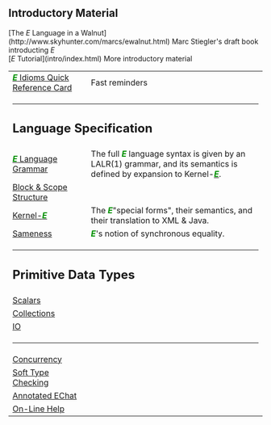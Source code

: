 ## Introductory Material

<section class="link-desc">
        [The <em class="e-lang">E</em> Language in a Walnut](http://www.skyhunter.com/marcs/ewalnut.html)
        <span class="desc">Marc Stiegler's draft book introducting <em class="e-lang">E</em></span>
</section>
<section class="link-desc">
        [<em class="e-lang">E</em> Tutorial](intro/index.html)
        <span class="desc">More introductory material</span>
</section>

<table cellpadding="6"><tbody>
        <tr>
          <td><a href="intro/index.html"><i><b><font color="#009000">E</font></b></i></a><a href="quick-ref.html">
            Idioms Quick Reference Card</a> </td>
          <td>Fast reminders</td>
        </tr>
        <tr>
          <td colspan="2"> <hr> <h2>Language Specification</h2></td>
        </tr>
        <tr>
          <td><a href="intro/index.html"><i><b><font color="#009000">E</font></b></i></a><a href="grammar/index.html">
            Language Grammar</a> </td>
          <td>The full <i><b><font color="#009000">E</font></b></i> language syntax
            is given by an LALR(1) grammar, and its semantics is defined by expansion
            to Kernel-<a href="intro/index.html"><i><b><font color="#009000">E</font></b></i></a>.
          </td>
        </tr>
        <tr>
          <td><a href="blocks/index.html">Block &amp; Scope Structure</a></td>
          <td>&nbsp;</td>
        </tr>
        <tr>
          <td><a href="kernel/index.html">Kernel-</a><a href="intro/index.html"><i><b><font color="#009000">E</font></b></i></a></td>
          <td>The <i><b><font color="#009000">E</font></b></i>"special forms",
            their semantics, and their translation to XML &amp; Java.</td>
        </tr>
        <tr>
          <td><a href="same-ref.html">Sameness</a></td>
          <td><i><b><font color="#009000">E</font></b></i>'s notion of synchronous
            equality.</td>
        </tr>
        <tr>
          <td colspan="2"> <hr> <h2>Primitive Data Types</h2></td>
        </tr>
        <tr>
          <td><a href="scalars/index.html">Scalars</a></td>
          <td>&nbsp;</td>
        </tr>
        <tr>
          <td><a href="collect/index.html">Collections</a></td>
          <td>&nbsp; </td>
        </tr>
        <tr>
          <td><a href="io/index.html">IO</a></td>
          <td>&nbsp;</td>
        </tr>
        <tr>
          <td colspan="2"> <hr> </td>
        </tr>
        <tr>
          <td><a href="concurrency/index.html">Concurrency</a></td>
          <td>&nbsp;</td>
        </tr>
        <tr>
          <td><a href="guarding/index.html">Soft Type Checking</a></td>
          <td>&nbsp;</td>
        </tr>
        <tr>
          <td><a href="echat/index.html">Annotated EChat</a></td>
          <td>&nbsp;</td>
        </tr>
        <tr>
          <td><a href="help.html">On-Line Help</a></td>
          <td>&nbsp;</td>
        </tr>
      </tbody></table>
